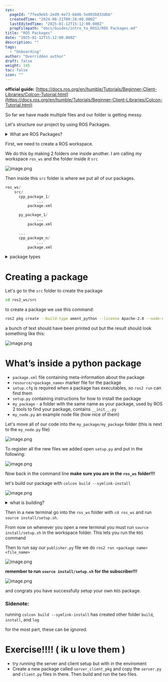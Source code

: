```yaml
---
sys:
  pageId: "7fea9eb5-2ed9-4e73-b6d6-5e093b833dbb"
  createdTime: "2024-08-21T00:28:00.000Z"
  lastEditedTime: "2025-01-12T15:12:00.000Z"
  propFilepath: "docs/Guides/intro_to_ROS2/ROS Packages.md"
title: "ROS Packages"
date: "2025-01-12T15:12:00.000Z"
description: ""
tags:
  - "Onboarding"
author: "Overridden author"
draft: false
weight: 145
toc: false
icon: ""
---
```


**official guide:** [https://docs.ros.org/en/humble/Tutorials/Beginner-Client-Libraries/Colcon-Tutorial.html](https://docs.ros.org/en/humble/Tutorials/Beginner-Client-Libraries/Colcon-Tutorial.html)

So far we have made multiple files and our folder is getting messy.

Let's structure our project by using ROS Packages.

<details>

<summary>What are ROS Packages?</summary>

ROS Packages are, as the name implies, packages of code that are highly sharable between ROS developers.

They consist of a folder, `package.xml` file, and source code

```python
      cpp_package_1/
		      ... imagine much code files here ..
          package.xml
```

</details>

First, we need to create a ROS workspace.

We do this by making 2 folders one inside another. I am calling my workspace `ros_ws` and the folder inside it `src`

![image.png](https://prod-files-secure.s3.us-west-2.amazonaws.com/d518164a-d88e-44d1-a4ee-3adb3bd8bce0/70706947-fd18-4537-a67b-e12946812d31/image.png?X-Amz-Algorithm=AWS4-HMAC-SHA256&X-Amz-Content-Sha256=UNSIGNED-PAYLOAD&X-Amz-Credential=ASIAZI2LB4664PRN7YJ7%2F20250514%2Fus-west-2%2Fs3%2Faws4_request&X-Amz-Date=20250514T090945Z&X-Amz-Expires=3600&X-Amz-Security-Token=IQoJb3JpZ2luX2VjEFkaCXVzLXdlc3QtMiJIMEYCIQDry1SMwlD%2FXLIhG8DYQpdMdyurfvBWRPGpGwiXO4NjJAIhANXMNhkYVm3x0bbeUYTQb08bY13beaqEJNke8Tud0UkgKv8DCBIQABoMNjM3NDIzMTgzODA1IgzGrKv5nXnOEWjTCrcq3AM6%2BvqsonG39DhOaAwDl9OnNIceuLYgl%2BWKoam%2Fh1zlFJb56t83FfHhbrsqj15gdhAoTc5AjfGP8aZeehY%2BuCCbj67XPUT4doQKVTZOsKRnJwt2KdYhnMw%2Fa8g1xgwTDHvwJbZmdemeq%2B4RBrhoJ1VJjji%2FVj1RA3XWcstVvoeMe3%2B%2BY%2FA8dF5fH6Yhwwj4DLA76TfvPUy90eCwiTAken%2FzZKx7eSQ8h78xh%2BZ0VkVOV%2FmZFCizZBZd9Mn%2BA%2B3ySITHFmkYUxjSLLQeSqyfHLuNXBB%2Fh%2Fc%2BJsUoUADKQxVbQsc3x1uz3mxSpBYjwVGKRndWKlrPcHVshw0hnRRL6iFfsYZ80FoiKpPSlVzKSG6L3PSqCU5ESYYkQse8xQC9Vwgnw%2F8FWv4J04jcdXz1wCOlquD%2FTxdOOaDyuyjlMG6smarTrr9CO5w2QHxdSx%2B3Le0alxDyO6NqfOKh0BRo6koXjBJ2Ti813J%2BOefgTyGfGLn94NvySiltVn36a9wxOBMVchr%2FxlCuQGviNxSasrvhLqOZs9oshfK12Pd5x8lwUuE8Gxxhz7%2FkZ2VJ7vpYwIDGH524Si1wiob7W2sotwMwrw5mCKaTxdt8jzumH5pY60XBmjn1owfj3kQPUszCAuZHBBjqkAUGsIshNBIIIAJG%2FKLxnWZV%2Fyz99GPgi%2FtO44Xt0cEVYTJuHE4xCM6xwdevODwwR7ikkgDVg%2FS0L%2Bg03uBnYPMpeazWM69ZQEh3gxwYlhhwmS6sNhJDWQCQVbe11Q0b9wfH0tMTy8sngwLjOSvfK%2F3YIAfAhQQWfHjt%2BpZDzjjFXmgUkKHrleT%2FTw29gYDNRMK6PKtA5rgSEtiepnUr5aw2Q14Ij&X-Amz-Signature=b84ad377c09d028e878829a892b847deb248c0b4922e7ec5606b4214ca9a8d9d&X-Amz-SignedHeaders=host&x-id=GetObject)

Then inside this `src` folder is where we put all of our packages.

```python
ros_ws/
    src/
      cpp_package_1/
		      ...
          package.xml

      py_package_1/
		      ...
          package.xml

      ...
      cpp_package_n/
		      ...
          package.xml

```

<details>

<summary>package types</summary>

packages can be either `C++` or python.

the intern file structure is different for each but for this guide we will stick to creating python packages

</details>

# Creating a package

Let's go to the `src` folder to create the package

```bash
cd ros2_ws/src
```

to create a package we use this command:

```bash
ros2 pkg create --build-type ament_python --license Apache-2.0 --node-name my_node my_package
```

a bunch of text should have been printed out but the result should look something like this:

![image.png](https://prod-files-secure.s3.us-west-2.amazonaws.com/d518164a-d88e-44d1-a4ee-3adb3bd8bce0/e6cf1e3f-8512-4a3e-b131-079f800bf3e8/image.png?X-Amz-Algorithm=AWS4-HMAC-SHA256&X-Amz-Content-Sha256=UNSIGNED-PAYLOAD&X-Amz-Credential=ASIAZI2LB4664PRN7YJ7%2F20250514%2Fus-west-2%2Fs3%2Faws4_request&X-Amz-Date=20250514T090945Z&X-Amz-Expires=3600&X-Amz-Security-Token=IQoJb3JpZ2luX2VjEFkaCXVzLXdlc3QtMiJIMEYCIQDry1SMwlD%2FXLIhG8DYQpdMdyurfvBWRPGpGwiXO4NjJAIhANXMNhkYVm3x0bbeUYTQb08bY13beaqEJNke8Tud0UkgKv8DCBIQABoMNjM3NDIzMTgzODA1IgzGrKv5nXnOEWjTCrcq3AM6%2BvqsonG39DhOaAwDl9OnNIceuLYgl%2BWKoam%2Fh1zlFJb56t83FfHhbrsqj15gdhAoTc5AjfGP8aZeehY%2BuCCbj67XPUT4doQKVTZOsKRnJwt2KdYhnMw%2Fa8g1xgwTDHvwJbZmdemeq%2B4RBrhoJ1VJjji%2FVj1RA3XWcstVvoeMe3%2B%2BY%2FA8dF5fH6Yhwwj4DLA76TfvPUy90eCwiTAken%2FzZKx7eSQ8h78xh%2BZ0VkVOV%2FmZFCizZBZd9Mn%2BA%2B3ySITHFmkYUxjSLLQeSqyfHLuNXBB%2Fh%2Fc%2BJsUoUADKQxVbQsc3x1uz3mxSpBYjwVGKRndWKlrPcHVshw0hnRRL6iFfsYZ80FoiKpPSlVzKSG6L3PSqCU5ESYYkQse8xQC9Vwgnw%2F8FWv4J04jcdXz1wCOlquD%2FTxdOOaDyuyjlMG6smarTrr9CO5w2QHxdSx%2B3Le0alxDyO6NqfOKh0BRo6koXjBJ2Ti813J%2BOefgTyGfGLn94NvySiltVn36a9wxOBMVchr%2FxlCuQGviNxSasrvhLqOZs9oshfK12Pd5x8lwUuE8Gxxhz7%2FkZ2VJ7vpYwIDGH524Si1wiob7W2sotwMwrw5mCKaTxdt8jzumH5pY60XBmjn1owfj3kQPUszCAuZHBBjqkAUGsIshNBIIIAJG%2FKLxnWZV%2Fyz99GPgi%2FtO44Xt0cEVYTJuHE4xCM6xwdevODwwR7ikkgDVg%2FS0L%2Bg03uBnYPMpeazWM69ZQEh3gxwYlhhwmS6sNhJDWQCQVbe11Q0b9wfH0tMTy8sngwLjOSvfK%2F3YIAfAhQQWfHjt%2BpZDzjjFXmgUkKHrleT%2FTw29gYDNRMK6PKtA5rgSEtiepnUr5aw2Q14Ij&X-Amz-Signature=319aa0e021b0b0655560c53b2f6b3ff1982047b017c819edbe09552ff793aaf3&X-Amz-SignedHeaders=host&x-id=GetObject)

# What’s inside a python package

- `package.xml` file containing meta-information about the package
- `resource/<package_name>` marker file for the package
- `setup.cfg` is required when a package has executables, so `ros2 run` can find them
- `setup.py` containing instructions for how to install the package
- `my_package` - a folder with the same name as your package, used by ROS 2 tools to find your package, contains `__init__.py`
- `my_node.py` an example node file (how nice of them)

Let's move all of our code into the `my_package/my_package` folder (this is next to the `my_node.py` file)

![image.png](https://prod-files-secure.s3.us-west-2.amazonaws.com/d518164a-d88e-44d1-a4ee-3adb3bd8bce0/9ce58f11-0da9-4d3e-b86d-506a9685d378/image.png?X-Amz-Algorithm=AWS4-HMAC-SHA256&X-Amz-Content-Sha256=UNSIGNED-PAYLOAD&X-Amz-Credential=ASIAZI2LB4664PRN7YJ7%2F20250514%2Fus-west-2%2Fs3%2Faws4_request&X-Amz-Date=20250514T090945Z&X-Amz-Expires=3600&X-Amz-Security-Token=IQoJb3JpZ2luX2VjEFkaCXVzLXdlc3QtMiJIMEYCIQDry1SMwlD%2FXLIhG8DYQpdMdyurfvBWRPGpGwiXO4NjJAIhANXMNhkYVm3x0bbeUYTQb08bY13beaqEJNke8Tud0UkgKv8DCBIQABoMNjM3NDIzMTgzODA1IgzGrKv5nXnOEWjTCrcq3AM6%2BvqsonG39DhOaAwDl9OnNIceuLYgl%2BWKoam%2Fh1zlFJb56t83FfHhbrsqj15gdhAoTc5AjfGP8aZeehY%2BuCCbj67XPUT4doQKVTZOsKRnJwt2KdYhnMw%2Fa8g1xgwTDHvwJbZmdemeq%2B4RBrhoJ1VJjji%2FVj1RA3XWcstVvoeMe3%2B%2BY%2FA8dF5fH6Yhwwj4DLA76TfvPUy90eCwiTAken%2FzZKx7eSQ8h78xh%2BZ0VkVOV%2FmZFCizZBZd9Mn%2BA%2B3ySITHFmkYUxjSLLQeSqyfHLuNXBB%2Fh%2Fc%2BJsUoUADKQxVbQsc3x1uz3mxSpBYjwVGKRndWKlrPcHVshw0hnRRL6iFfsYZ80FoiKpPSlVzKSG6L3PSqCU5ESYYkQse8xQC9Vwgnw%2F8FWv4J04jcdXz1wCOlquD%2FTxdOOaDyuyjlMG6smarTrr9CO5w2QHxdSx%2B3Le0alxDyO6NqfOKh0BRo6koXjBJ2Ti813J%2BOefgTyGfGLn94NvySiltVn36a9wxOBMVchr%2FxlCuQGviNxSasrvhLqOZs9oshfK12Pd5x8lwUuE8Gxxhz7%2FkZ2VJ7vpYwIDGH524Si1wiob7W2sotwMwrw5mCKaTxdt8jzumH5pY60XBmjn1owfj3kQPUszCAuZHBBjqkAUGsIshNBIIIAJG%2FKLxnWZV%2Fyz99GPgi%2FtO44Xt0cEVYTJuHE4xCM6xwdevODwwR7ikkgDVg%2FS0L%2Bg03uBnYPMpeazWM69ZQEh3gxwYlhhwmS6sNhJDWQCQVbe11Q0b9wfH0tMTy8sngwLjOSvfK%2F3YIAfAhQQWfHjt%2BpZDzjjFXmgUkKHrleT%2FTw29gYDNRMK6PKtA5rgSEtiepnUr5aw2Q14Ij&X-Amz-Signature=3910204ebc4f5598673f5833b0e0b5d8c2e8a836e3e959359224088487360c1e&X-Amz-SignedHeaders=host&x-id=GetObject)

To register all the new files we added open `setup.py` and put in the following:

![image.png](https://prod-files-secure.s3.us-west-2.amazonaws.com/d518164a-d88e-44d1-a4ee-3adb3bd8bce0/1cd7c262-4cae-4496-9d75-c178537d24a2/image.png?X-Amz-Algorithm=AWS4-HMAC-SHA256&X-Amz-Content-Sha256=UNSIGNED-PAYLOAD&X-Amz-Credential=ASIAZI2LB4664PRN7YJ7%2F20250514%2Fus-west-2%2Fs3%2Faws4_request&X-Amz-Date=20250514T090945Z&X-Amz-Expires=3600&X-Amz-Security-Token=IQoJb3JpZ2luX2VjEFkaCXVzLXdlc3QtMiJIMEYCIQDry1SMwlD%2FXLIhG8DYQpdMdyurfvBWRPGpGwiXO4NjJAIhANXMNhkYVm3x0bbeUYTQb08bY13beaqEJNke8Tud0UkgKv8DCBIQABoMNjM3NDIzMTgzODA1IgzGrKv5nXnOEWjTCrcq3AM6%2BvqsonG39DhOaAwDl9OnNIceuLYgl%2BWKoam%2Fh1zlFJb56t83FfHhbrsqj15gdhAoTc5AjfGP8aZeehY%2BuCCbj67XPUT4doQKVTZOsKRnJwt2KdYhnMw%2Fa8g1xgwTDHvwJbZmdemeq%2B4RBrhoJ1VJjji%2FVj1RA3XWcstVvoeMe3%2B%2BY%2FA8dF5fH6Yhwwj4DLA76TfvPUy90eCwiTAken%2FzZKx7eSQ8h78xh%2BZ0VkVOV%2FmZFCizZBZd9Mn%2BA%2B3ySITHFmkYUxjSLLQeSqyfHLuNXBB%2Fh%2Fc%2BJsUoUADKQxVbQsc3x1uz3mxSpBYjwVGKRndWKlrPcHVshw0hnRRL6iFfsYZ80FoiKpPSlVzKSG6L3PSqCU5ESYYkQse8xQC9Vwgnw%2F8FWv4J04jcdXz1wCOlquD%2FTxdOOaDyuyjlMG6smarTrr9CO5w2QHxdSx%2B3Le0alxDyO6NqfOKh0BRo6koXjBJ2Ti813J%2BOefgTyGfGLn94NvySiltVn36a9wxOBMVchr%2FxlCuQGviNxSasrvhLqOZs9oshfK12Pd5x8lwUuE8Gxxhz7%2FkZ2VJ7vpYwIDGH524Si1wiob7W2sotwMwrw5mCKaTxdt8jzumH5pY60XBmjn1owfj3kQPUszCAuZHBBjqkAUGsIshNBIIIAJG%2FKLxnWZV%2Fyz99GPgi%2FtO44Xt0cEVYTJuHE4xCM6xwdevODwwR7ikkgDVg%2FS0L%2Bg03uBnYPMpeazWM69ZQEh3gxwYlhhwmS6sNhJDWQCQVbe11Q0b9wfH0tMTy8sngwLjOSvfK%2F3YIAfAhQQWfHjt%2BpZDzjjFXmgUkKHrleT%2FTw29gYDNRMK6PKtA5rgSEtiepnUr5aw2Q14Ij&X-Amz-Signature=07df6e78d04e96ed245d4f54168f3bb789ca727684766941dd2a157af88cb720&X-Amz-SignedHeaders=host&x-id=GetObject)

Now back in the command line **make sure you are in the** **`ros_ws`** **folder!!!**

let's build our package with `colcon build --symlink-install`

![image.png](https://prod-files-secure.s3.us-west-2.amazonaws.com/d518164a-d88e-44d1-a4ee-3adb3bd8bce0/2f2a0d27-b173-48fd-b189-5f5c0ce65619/image.png?X-Amz-Algorithm=AWS4-HMAC-SHA256&X-Amz-Content-Sha256=UNSIGNED-PAYLOAD&X-Amz-Credential=ASIAZI2LB4664PRN7YJ7%2F20250514%2Fus-west-2%2Fs3%2Faws4_request&X-Amz-Date=20250514T090945Z&X-Amz-Expires=3600&X-Amz-Security-Token=IQoJb3JpZ2luX2VjEFkaCXVzLXdlc3QtMiJIMEYCIQDry1SMwlD%2FXLIhG8DYQpdMdyurfvBWRPGpGwiXO4NjJAIhANXMNhkYVm3x0bbeUYTQb08bY13beaqEJNke8Tud0UkgKv8DCBIQABoMNjM3NDIzMTgzODA1IgzGrKv5nXnOEWjTCrcq3AM6%2BvqsonG39DhOaAwDl9OnNIceuLYgl%2BWKoam%2Fh1zlFJb56t83FfHhbrsqj15gdhAoTc5AjfGP8aZeehY%2BuCCbj67XPUT4doQKVTZOsKRnJwt2KdYhnMw%2Fa8g1xgwTDHvwJbZmdemeq%2B4RBrhoJ1VJjji%2FVj1RA3XWcstVvoeMe3%2B%2BY%2FA8dF5fH6Yhwwj4DLA76TfvPUy90eCwiTAken%2FzZKx7eSQ8h78xh%2BZ0VkVOV%2FmZFCizZBZd9Mn%2BA%2B3ySITHFmkYUxjSLLQeSqyfHLuNXBB%2Fh%2Fc%2BJsUoUADKQxVbQsc3x1uz3mxSpBYjwVGKRndWKlrPcHVshw0hnRRL6iFfsYZ80FoiKpPSlVzKSG6L3PSqCU5ESYYkQse8xQC9Vwgnw%2F8FWv4J04jcdXz1wCOlquD%2FTxdOOaDyuyjlMG6smarTrr9CO5w2QHxdSx%2B3Le0alxDyO6NqfOKh0BRo6koXjBJ2Ti813J%2BOefgTyGfGLn94NvySiltVn36a9wxOBMVchr%2FxlCuQGviNxSasrvhLqOZs9oshfK12Pd5x8lwUuE8Gxxhz7%2FkZ2VJ7vpYwIDGH524Si1wiob7W2sotwMwrw5mCKaTxdt8jzumH5pY60XBmjn1owfj3kQPUszCAuZHBBjqkAUGsIshNBIIIAJG%2FKLxnWZV%2Fyz99GPgi%2FtO44Xt0cEVYTJuHE4xCM6xwdevODwwR7ikkgDVg%2FS0L%2Bg03uBnYPMpeazWM69ZQEh3gxwYlhhwmS6sNhJDWQCQVbe11Q0b9wfH0tMTy8sngwLjOSvfK%2F3YIAfAhQQWfHjt%2BpZDzjjFXmgUkKHrleT%2FTw29gYDNRMK6PKtA5rgSEtiepnUr5aw2Q14Ij&X-Amz-Signature=2f653421bac545dd764f6d54aa59a9aa586d79ce56f5ec1733fa9cd10ac79475&X-Amz-SignedHeaders=host&x-id=GetObject)

<details>

<summary>what is building?</summary>

if you are a CS major at Rose-Hulman you will learn the answer to this in CSSE132

but TLDR; is it combines all the code files into one program that can be run easily 

</details>

Then in a new terminal go into the `ros_ws` folder with `cd ros_ws` and run `source install/setup.sh`. 

From now on whenever you open a new terminal you must run `source install/setup.sh` in the workspace folder. This lets you run the `ROS` command

Then to run say our `publisher.py` file we do `ros2 run <package name> <file_name>`

![image.png](https://prod-files-secure.s3.us-west-2.amazonaws.com/d518164a-d88e-44d1-a4ee-3adb3bd8bce0/4f4b1219-3a44-4632-aa0a-ce3471699f59/image.png?X-Amz-Algorithm=AWS4-HMAC-SHA256&X-Amz-Content-Sha256=UNSIGNED-PAYLOAD&X-Amz-Credential=ASIAZI2LB4664PRN7YJ7%2F20250514%2Fus-west-2%2Fs3%2Faws4_request&X-Amz-Date=20250514T090945Z&X-Amz-Expires=3600&X-Amz-Security-Token=IQoJb3JpZ2luX2VjEFkaCXVzLXdlc3QtMiJIMEYCIQDry1SMwlD%2FXLIhG8DYQpdMdyurfvBWRPGpGwiXO4NjJAIhANXMNhkYVm3x0bbeUYTQb08bY13beaqEJNke8Tud0UkgKv8DCBIQABoMNjM3NDIzMTgzODA1IgzGrKv5nXnOEWjTCrcq3AM6%2BvqsonG39DhOaAwDl9OnNIceuLYgl%2BWKoam%2Fh1zlFJb56t83FfHhbrsqj15gdhAoTc5AjfGP8aZeehY%2BuCCbj67XPUT4doQKVTZOsKRnJwt2KdYhnMw%2Fa8g1xgwTDHvwJbZmdemeq%2B4RBrhoJ1VJjji%2FVj1RA3XWcstVvoeMe3%2B%2BY%2FA8dF5fH6Yhwwj4DLA76TfvPUy90eCwiTAken%2FzZKx7eSQ8h78xh%2BZ0VkVOV%2FmZFCizZBZd9Mn%2BA%2B3ySITHFmkYUxjSLLQeSqyfHLuNXBB%2Fh%2Fc%2BJsUoUADKQxVbQsc3x1uz3mxSpBYjwVGKRndWKlrPcHVshw0hnRRL6iFfsYZ80FoiKpPSlVzKSG6L3PSqCU5ESYYkQse8xQC9Vwgnw%2F8FWv4J04jcdXz1wCOlquD%2FTxdOOaDyuyjlMG6smarTrr9CO5w2QHxdSx%2B3Le0alxDyO6NqfOKh0BRo6koXjBJ2Ti813J%2BOefgTyGfGLn94NvySiltVn36a9wxOBMVchr%2FxlCuQGviNxSasrvhLqOZs9oshfK12Pd5x8lwUuE8Gxxhz7%2FkZ2VJ7vpYwIDGH524Si1wiob7W2sotwMwrw5mCKaTxdt8jzumH5pY60XBmjn1owfj3kQPUszCAuZHBBjqkAUGsIshNBIIIAJG%2FKLxnWZV%2Fyz99GPgi%2FtO44Xt0cEVYTJuHE4xCM6xwdevODwwR7ikkgDVg%2FS0L%2Bg03uBnYPMpeazWM69ZQEh3gxwYlhhwmS6sNhJDWQCQVbe11Q0b9wfH0tMTy8sngwLjOSvfK%2F3YIAfAhQQWfHjt%2BpZDzjjFXmgUkKHrleT%2FTw29gYDNRMK6PKtA5rgSEtiepnUr5aw2Q14Ij&X-Amz-Signature=ac79200486b31c9cce1163e134ec1fc265aef3ed5294de1b02e07eb3a6838c6d&X-Amz-SignedHeaders=host&x-id=GetObject)

**remember to run** **`source install/setup.sh`** **for the subscriber!!!**

![image.png](https://prod-files-secure.s3.us-west-2.amazonaws.com/d518164a-d88e-44d1-a4ee-3adb3bd8bce0/02121119-dad4-49ec-8356-c956108b4243/image.png?X-Amz-Algorithm=AWS4-HMAC-SHA256&X-Amz-Content-Sha256=UNSIGNED-PAYLOAD&X-Amz-Credential=ASIAZI2LB4664PRN7YJ7%2F20250514%2Fus-west-2%2Fs3%2Faws4_request&X-Amz-Date=20250514T090945Z&X-Amz-Expires=3600&X-Amz-Security-Token=IQoJb3JpZ2luX2VjEFkaCXVzLXdlc3QtMiJIMEYCIQDry1SMwlD%2FXLIhG8DYQpdMdyurfvBWRPGpGwiXO4NjJAIhANXMNhkYVm3x0bbeUYTQb08bY13beaqEJNke8Tud0UkgKv8DCBIQABoMNjM3NDIzMTgzODA1IgzGrKv5nXnOEWjTCrcq3AM6%2BvqsonG39DhOaAwDl9OnNIceuLYgl%2BWKoam%2Fh1zlFJb56t83FfHhbrsqj15gdhAoTc5AjfGP8aZeehY%2BuCCbj67XPUT4doQKVTZOsKRnJwt2KdYhnMw%2Fa8g1xgwTDHvwJbZmdemeq%2B4RBrhoJ1VJjji%2FVj1RA3XWcstVvoeMe3%2B%2BY%2FA8dF5fH6Yhwwj4DLA76TfvPUy90eCwiTAken%2FzZKx7eSQ8h78xh%2BZ0VkVOV%2FmZFCizZBZd9Mn%2BA%2B3ySITHFmkYUxjSLLQeSqyfHLuNXBB%2Fh%2Fc%2BJsUoUADKQxVbQsc3x1uz3mxSpBYjwVGKRndWKlrPcHVshw0hnRRL6iFfsYZ80FoiKpPSlVzKSG6L3PSqCU5ESYYkQse8xQC9Vwgnw%2F8FWv4J04jcdXz1wCOlquD%2FTxdOOaDyuyjlMG6smarTrr9CO5w2QHxdSx%2B3Le0alxDyO6NqfOKh0BRo6koXjBJ2Ti813J%2BOefgTyGfGLn94NvySiltVn36a9wxOBMVchr%2FxlCuQGviNxSasrvhLqOZs9oshfK12Pd5x8lwUuE8Gxxhz7%2FkZ2VJ7vpYwIDGH524Si1wiob7W2sotwMwrw5mCKaTxdt8jzumH5pY60XBmjn1owfj3kQPUszCAuZHBBjqkAUGsIshNBIIIAJG%2FKLxnWZV%2Fyz99GPgi%2FtO44Xt0cEVYTJuHE4xCM6xwdevODwwR7ikkgDVg%2FS0L%2Bg03uBnYPMpeazWM69ZQEh3gxwYlhhwmS6sNhJDWQCQVbe11Q0b9wfH0tMTy8sngwLjOSvfK%2F3YIAfAhQQWfHjt%2BpZDzjjFXmgUkKHrleT%2FTw29gYDNRMK6PKtA5rgSEtiepnUr5aw2Q14Ij&X-Amz-Signature=6bb020bb28cdeea6984b1f7b3a2c5a7670d012f4ceef074d14b6ea736edb5bd4&X-Amz-SignedHeaders=host&x-id=GetObject)

and congrats you have successfully setup your own `ROS` package.

### Sidenote:

running `colcon build --symlink-install` has created other folder `build`, `install`, and `log`

for the most part, these can be ignored.

# Exercise!!!! ( ik u love them )

- try running the server and client setup but with in the enviroment
- Create a new package called `server_client_pkg` and copy the `server.py` and `client.py` files in there. Then build and run the two files.
